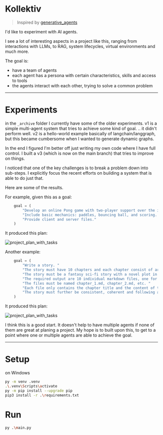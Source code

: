 # Kollektiv

> Inspired by [generative_agents](https://github.com/joonspk-research/generative_agents)

I'd like to experiment with AI agents.

I see a lot of interesting aspects in a project like this, ranging from interactions with LLMs, to RAG, system lifecycles, virtual environments and much more.

The goal is:
- have a team of agents
- each agent has a persona with certain characteristics, skills and access to tools
- the agents interact with each other, trying to solve a common problem

---

# Experiments

in the `_archive` folder I currently have some of the older experiments.
v1 is a simple multi-agent system that tries to achieve some kind of goal. .. it didn't perform well.
v2 is a hello-world example basically of langchain/langgraph, but this became cumbersome when I wanted to generate dynamic graphs.

In the end I figured I'm better off just writing my own code where I have full control. 
I built a v3 (which is now on the main branch) that tries to improve on things.

I noticed that one of the key challenges is to break a problem down into sub-steps.
I explicitly focus the recent efforts on building a system that is able to do just that.

Here are some of the results.

For example, given this as a goal:
```python
    goal = (
        "Develop an online Pong game with two-player support over the internet. "
        "Include basic mechanics: paddles, bouncing ball, and scoring. "
        "Provide client and server files."
    )
```

It produced this plan:

![project_plan_with_tasks](https://github.com/user-attachments/assets/4e0212c6-5882-4a1b-b8bd-a30b517fdf09)

Another example:
```python
    goal = (
        "Write a story. "
        "The story must have 10 chapters and each chapter consist of around 1000 words. "
        "The story must be a fantasy sci-fi story with a novel plot in a post-apocalyptic world. "
        "The required output are 10 individual markdown files, one for each chapter. "
        "The files must be named chapter_1.md, chapter_2.md, etc. "
        "Each file only contains the chapter title and the content of the chapter. "
        "The story must further be consistent, coherent and following a logical structure. "
    )
```

It produced this plan:

![project_plan_with_tasks](https://github.com/user-attachments/assets/91d1f1d1-42cc-47b3-8a76-d41ef05f7b17)

I think this is a good start.
It doesn't help to have multiple agents if none of them are great at planing a project.
My hope is to built upon this, to get to a point where one or multiple agents are able to achieve the goal.

---

# Setup
on Windows

```bash
py -m venv .venv
.\.venv\Scripts\activate
py -m pip install --upgrade pip
pip3 install -r .\requirements.txt
```

# Run

```bash
py .\main.py
```
